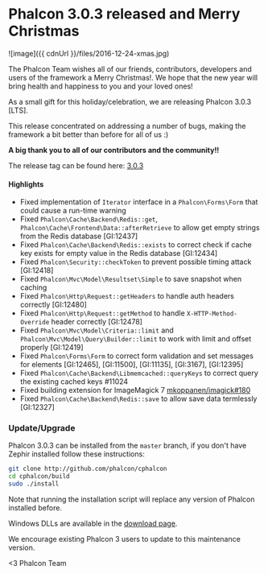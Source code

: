 Phalcon 3.0.3 released and Merry Christmas
==========================================

![image]({{ cdnUrl }}/files/2016-12-24-xmas.jpg)

The Phalcon Team wishes all of our friends, contributors, developers and users of the framework a Merry Christmas!. We hope that the new year will bring health and happiness to you and your loved ones!

As a small gift for this holiday/celebration, we are releasing Phalcon 3.0.3 [LTS].

This release concentrated on addressing a number of bugs, making the framework a bit better than before for all of us :)

**A big thank you to all of our contributors and the community!!**

The release tag can be found here: [3.0.3](https://github.com/phalcon/cphalcon/releases/tag/v3.0.3)

#### Highlights

- Fixed implementation of `Iterator` interface in a `Phalcon\Forms\Form` that could cause a run-time warning
- Fixed `Phalcon\Cache\Backend\Redis::get`, `Phalcon\Cache\Frontend\Data::afterRetrieve` to allow get empty strings from the Redis database [GI:12437]
- Fixed `Phalcon\Cache\Backend\Redis::exists` to correct check if cache key exists for empty value in the Redis database [GI:12434]
- Fixed `Phalcon\Security::checkToken` to prevent possible timing attack [GI:12418]
- Fixed `Phalcon\Mvc\Model\Resultset\Simple` to save snapshot when caching
- Fixed `Phalcon\Http\Request::getHeaders` to handle auth headers correctly [GI:12480]
- Fixed `Phalcon\Http\Request::getMethod` to handle `X-HTTP-Method-Override` header correctly [GI:12478]
- Fixed `Phalcon\Mvc\Model\Criteria::limit` and `Phalcon\Mvc\Model\Query\Builder::limit` to work with limit and offset properly [GI:12419]
- Fixed `Phalcon\Forms\Form` to correct form validation and set messages for elements [GI:12465], [GI:11500], [GI:11135], [GI:3167], [GI:12395]
- Fixed `Phalcon\Cache\Backend\Libmemcached::queryKeys` to correct query the existing cached keys #11024
- Fixed building extension for ImageMagick 7 [mkoppanen/imagick#180](https://github.com/mkoppanen/imagick/issues/180)
- Fixed `Phalcon\Cache\Backend\Redis::save` to allow save data termlessly [GI:12327]

### Update/Upgrade

Phalcon 3.0.3 can be installed from the `master` branch, if you don't have Zephir installed follow these instructions:

```sh
git clone http://github.com/phalcon/cphalcon
cd cphalcon/build
sudo ./install
```

Note that running the installation script will replace any version of Phalcon installed before.

Windows DLLs are available in the [download page](https://phalconphp.com/en/download/windows).

We encourage existing Phalcon 3 users to update to this maintenance version.

<3 Phalcon Team
